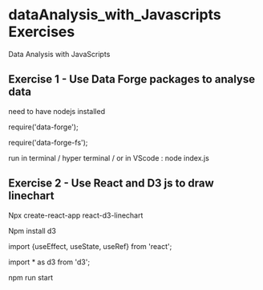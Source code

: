 # dataAnalysis_with_Javascripts Exercises 
Data Analysis with JavaScripts

## Exercise 1 - Use Data Forge packages to analyse data

need to have nodejs installed 


require('data-forge');

require('data-forge-fs');

run in terminal / hyper terminal / or in VScode : node index.js

## Exercise 2 - Use React and D3 js to draw linechart

Npx create-react-app react-d3-linechart

Npm install d3

import {useEffect, useState, useRef} from 'react';

import * as d3 from 'd3';

npm run start
